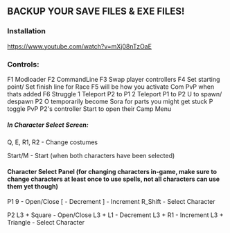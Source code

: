 ## BACKUP YOUR SAVE FILES & EXE FILES!

### Installation

https://www.youtube.com/watch?v=mXj08nTzOaE

### Controls:

F1 Modloader
F2 CommandLine
F3 Swap player controllers
F4 Set starting point/ Set finish line for Race
F5 will be how you activate Com PvP when thats added
F6 Struggle
1 Teleport P2 to P1
2 Teleport P1 to P2
U to spawn/ despawn P2
O temporarily become Sora for parts you might get stuck
P toggle PvP
P2's controller Start to open their Camp Menu

##### In Character Select Screen:

Q, E, R1, R2 - Change costumes

Start/M - Start (when both characters have been selected)

#### Character Select Panel (for changing characters in-game, make sure to change characters at least once to use spells, not all characters can use them yet though)
P1
9 - Open/Close
[ - Decrement
] - Increment
R_Shift - Select Character

P2
L3 + Square - Open/Close
L3 + L1 - Decrement
L3 + R1 - Increment
L3 + Triangle - Select Character
